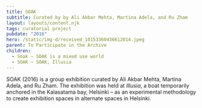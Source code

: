 ```yaml
---
title: SOAK
subtitle: Curated by by Ali Akbar Mehta, Martina Adela, and Ru Zham
layout: layouts/content.njk
tags: curatorial project
pubdate: "2016"
hero: /static/img-d/received_10153360436612014.jpeg
parent: To Participate in the Archive
children:
  - Soak ~ SOAK is a mixed use world
  - SOAK ~ SOAK, Illusia
---
```

SOAK (2016) is a group exhibition curated by Ali Akbar Mehta, Martina Adela, and Ru Zham. The exhibition was held at _Illusia_, a boat temporarily anchored in the Kalasatama bay, Helsinki – as an experimental methodology to create exhibition spaces in alternate spaces in Helsinki.
